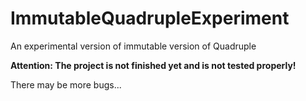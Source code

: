 # ImmutableQuadrupleExperiment
An experimental version of immutable version of Quadruple

**Attention: The project is not finished yet and is not tested properly!**

There may be more bugs... 
